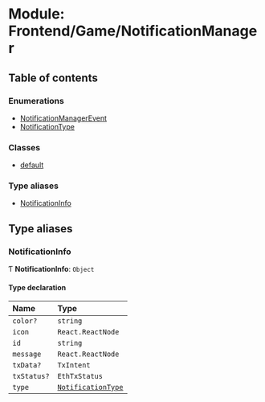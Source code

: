 # Module: Frontend/Game/NotificationManager

## Table of contents

### Enumerations

- [NotificationManagerEvent](../enums/Frontend_Game_NotificationManager.NotificationManagerEvent.md)
- [NotificationType](../enums/Frontend_Game_NotificationManager.NotificationType.md)

### Classes

- [default](../classes/Frontend_Game_NotificationManager.default.md)

### Type aliases

- [NotificationInfo](Frontend_Game_NotificationManager.md#notificationinfo)

## Type aliases

### NotificationInfo

Ƭ **NotificationInfo**: `Object`

#### Type declaration

| Name        | Type                                                                                 |
| :---------- | :----------------------------------------------------------------------------------- |
| `color?`    | `string`                                                                             |
| `icon`      | `React.ReactNode`                                                                    |
| `id`        | `string`                                                                             |
| `message`   | `React.ReactNode`                                                                    |
| `txData?`   | `TxIntent`                                                                           |
| `txStatus?` | `EthTxStatus`                                                                        |
| `type`      | [`NotificationType`](../enums/Frontend_Game_NotificationManager.NotificationType.md) |
